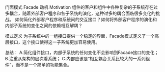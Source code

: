 门面模式 Facade
动机 Motivation
	组件的客户和组件中各种复杂的子系统存在过多耦合，随着外部客户程序和各子系统的演化，这种过多的耦合面临很多变化的挑战。
	如何简化外部客户程序和系统间的交互接口？如何将外部客户程序的演化和内部子系统的变化之间的依赖相互解耦？

模式定义
	为子系统中的一组接口提供一个稳定的界面，Facade模式定义了一个高层接口，这个接口使得这一子系统更加容易使用。

总结：
	A.简化组件接口，内部子系统的任何变化不会影响到Facade接口的变化；
	B.注重从架构的层次看系统；
	C.内部应该是“相互耦合关系比较大的一系列组件”，而不是一个简单的功能集合。

